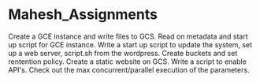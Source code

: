 # Mahesh_Assignments

Create a GCE instance and write files to GCS.
Read on metadata and start up script for GCE instance.
Write a start up script to update the system, set up a web server, script.sh from the wordpress.
Create buckets and set rentention policy.
Create a static website on GCS.
Write a script to enable API's. Check out the max concurrent/parallel execution of the parameters. 

